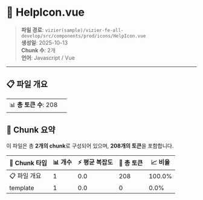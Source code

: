 # 📄 HelpIcon.vue

> **파일 경로**: `vizier(sample)/vizier-fe-all-develop/src/components/prod/icons/HelpIcon.vue`  
> **생성일**: 2025-10-13  
> **Chunk 수**: 2개  
> **언어**: Javascript / Vue
---


## 📋 파일 개요

| | |
|--|--|
| 📊 **총 토큰 수**: 208 |  |






## 🧩 Chunk 요약

이 파일은 총 **2개의 chunk**로 구성되어 있으며, **208개의 토큰**을 포함합니다.

| 🧩 Chunk 타입 | 📊 개수 | ⚡ 평균 복잡도 | 📝 총 토큰 | 📈 비율 |
|---------------|--------|-------------|----------|--------|
| 📋 파일 개요 | 1 | 0.0 | 208 | 100.0% |
| template | 1 | 0.0 | 0 | 0.0% |


